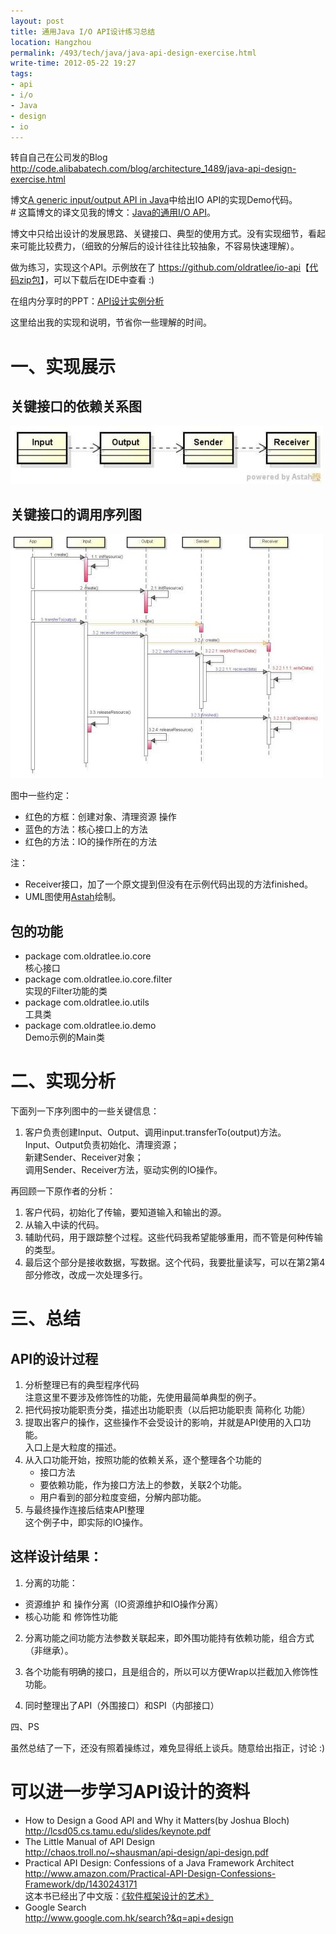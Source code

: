 ```yaml
---
layout: post
title: 通用Java I/O API设计练习总结
location: Hangzhou
permalink: /493/tech/java/java-api-design-exercise.html
write-time: 2012-05-22 19:27
tags:
- api
- i/o
- Java
- design
- io
---
```


转自自己在公司发的Blog <http://code.alibabatech.com/blog/architecture_1489/java-api-design-exercise.html>

博文[A generic input/output API in Java](http://www.jroller.com/rickard/entry/a_generic_input_output_api)中给出IO API的实现Demo代码。  
\# 这篇博文的译文见我的博文：[Java的通用I/O API](http://oldratlee.github.io/474/tech/java/generic-io-api-in-java-and-api-design.html)。

博文中只给出设计的发展思路、关键接口、典型的使用方式。没有实现细节，看起来可能比较费力，（细致的分解后的设计往往比较抽象，不容易快速理解）。

做为练习，实现这个API。示例放在了 <https://github.com/oldratlee/io-api>【[代码zip包](https://github.com/oldratlee/io-api/archive/master.zip)】，可以下载后在IDE中查看 :)

在组内分享时的PPT：[API设计实例分析](https://github.com/oldratlee/io-api/wiki/ApiDesignSampleStudy.pptx)

这里给出我的实现和说明，节省你一些理解的时间。

一、实现展示
==============

关键接口的依赖关系图
-------------

![interface-dependency.jpg|alt=依赖关系](/files/java-api-design-exercise_1.jpg)

关键接口的调用序列图
---------------

![invocation-sequence.jpg|alt=调用序列](/files/java-api-design-exercise_2.jpg)

图中一些约定：

* 红色的方框：创建对象、清理资源 操作
* 蓝色的方法：核心接口上的方法 
* 红色的方法：IO的操作所在的方法 

注： 

- Receiver接口，加了一个原文提到但没有在示例代码出现的方法finished。
- UML图使用[Astah](http://astah.net/download#community)绘制。

包的功能
-----------------

- package com.oldratlee.io.core  
核心接口
- package com.oldratlee.io.core.filter  
实现的Filter功能的类
- package com.oldratlee.io.utils  
工具类
- package com.oldratlee.io.demo  
Demo示例的Main类

二、实现分析
===================

下面列一下序列图中的一些关键信息：

1. 客户负责创建Input、Output、调用input.transferTo(output)方法。  
Input、Output负责初始化、清理资源；   
新建Sender、Receiver对象；  
调用Sender、Receiver方法，驱动实例的IO操作。

再回顾一下原作者的分析：

1. 客户代码，初始化了传输，要知道输入和输出的源。
1. 从输入中读的代码。
1. 辅助代码，用于跟踪整个过程。这些代码我希望能够重用，而不管是何种传输的类型。
1. 最后这个部分是接收数据，写数据。这个代码，我要批量读写，可以在第2第4部分修改，改成一次处理多行。

三、总结
=================

API的设计过程
------------------

1. 分析整理已有的典型程序代码   
注意这里不要涉及修饰性的功能，先使用最简单典型的例子。
1. 把代码按功能职责分类，描述出功能职责（以后把功能职责 简称化 功能）
1. 提取出客户的操作，这些操作不会受设计的影响，并就是API使用的入口功能。   
入口上是大粒度的描述。
1. 从入口功能开始，按照功能的依赖关系，逐个整理各个功能的
	- 接口方法
	- 要依赖功能，作为接口方法上的参数，关联2个功能。
	- 用户看到的部分粒度变细，分解内部功能。
1. 与最终操作连接后结束API整理   
这个例子中，即实际的IO操作。

这样设计结果：
-------------

1) 分离的功能：

- 资源维护 和 操作分离（IO资源维护和IO操作分离）
- 核心功能 和 修饰性功能

2) 分离功能之间功能方法参数关联起来，即外围功能持有依赖功能，组合方式（非继承）。

3) 各个功能有明确的接口，且是组合的，所以可以方便Wrap以拦截加入修饰性功能。

4) 同时整理出了API（外围接口）和SPI（内部接口）

四、PS

虽然总结了一下，还没有照着操练过，难免显得纸上谈兵。随意给出指正，讨论 :)

可以进一步学习API设计的资料
===============================

* How to Design a Good API and Why it Matters(by Joshua Bloch)   
<http://lcsd05.cs.tamu.edu/slides/keynote.pdf>
* The Little Manual of API Design    
<http://chaos.troll.no/~shausman/api-design/api-design.pdf>
* Practical API Design: Confessions of a Java Framework Architect  
<http://www.amazon.com/Practical-API-Design-Confessions-Framework/dp/1430243171>  
这本书已经出了中文版：[《软件框架设计的艺术》](http://book.douban.com/subject/6003832/)
* Google Search  
<http://www.google.com.hk/search?&q=api+design>
